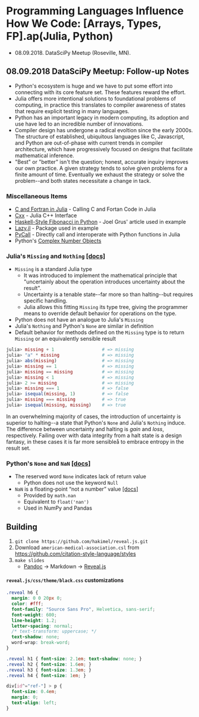 # Programming Languages Influence How We Code: \[Arrays, Types, FP\].ap(Julia, Python)

- 08.09.2018. DataSciPy Meetup (Roseville, MN).

## 08.09.2018 DataSciPy Meetup: Follow-up Notes
- Python's ecosystem is huge and we have to put some effort into connecting with its core feature set. These features reward the effort.
- Julia offers more intentional solutions to foundational problems of computing, in practice this translates to compiler awareness of states that require explicit testing in many languages.
- Python has an important legacy in modern computing, its adoption and use have led to an incredible number of innovations.
- Compiler design has undergone a radical evoltion since the early 2000s. The structure of established, ubiquitous languages like C, Javascript, and Python are out-of-phase with current trends in compiler architecture, which have progressively focused on designs that facilitate mathematical inference.
- "Best" or "better" isn't the question; honest, accurate inquiry improves our own practice. A given strategy tends to solve given problems for a finite amount of time. Eventually we exhaust the strategy or solve the problem--and both states necessitate a change in tack.

### Miscellaneous Items
- [C and Fortran in Julia](https://docs.julialang.org/en/v1/manual/calling-c-and-fortran-code/) - Calling C and Fortan Code in Julia
- [Cxx](https://github.com/Keno/Cxx.jl) - Julia C++ Interface
- [Haskell-Style Fibonacci in Python](http://joelgrus.com/2015/07/07/haskell-style-fibonacci-in-python/) - Joel Grus' article used in example
- [Lazy.jl](https://github.com/MikeInnes/Lazy.jl) - Package used in example
- [PyCall](https://github.com/JuliaPy/PyCall.jl) - Directly call and interoperate with Python functions in Julia
- Python's [Complex Number Objects](https://docs.python.org/3/c-api/complex.html)

### Julia's `Missing` and `Nothing` [[docs]](https://docs.julialang.org/en/v1/manual/missing/index.html)
- `Missing` is a standard Julia type
  - It was introduced to implement the mathematical principle that "uncertainly about the operation introduces uncertainty about the result".
  - Uncertainty is a tenable state--far more so than halting--but requires specific handling.
  - Julia allows this fitting `Missing` its type tree, giving the programmer means to override default behavior for operations on the type.
- Python does not have an analogue to Julia's `Missing`
- Julia's `Nothing` and Python's `None` are similar in definition
- Default behavior for methods defined on the `Missing` type is to return `Missing` or an equivalently sensible result

```julia
julia> missing + 1                  # => missing
julia> "a" * missing                # => missing
julia> abs(missing)                 # => missing
julia> missing == 1                 # => missing
julia> missing == missing           # => missing
julia> missing < 1                  # => missing
julia> 2 >= missing                 # => missing
julia> missing === 1                # => false
julia> isequal(missing, 1)          # => false
julia> missing === missing          # => true
julia> isequal(missing, missing)    # => true
```
In an overwhelming majority of cases, the introduction of uncertainty is superior to halting--a state that Python's `None` and Julia's `Nothing` induce. The difference between uncertainty and halting is *gain* and *loss*, respectively. Failing over with data integrity from a halt state is a design fantasy, in these cases it is far more sensibleå to embrace entropy in the result set.

### Python's `None` and `NaN` [[docs]](https://docs.python.org/3.7/library/constants.html#None)
- The reserved word `None` indicates lack of return value
  - Python does not use the keyword `Null`
- `NaN` is a floating-point “not a number” value [[docs]](https://docs.python.org/3.7/library/constants.html#None)
  - Provided by `math.nan`
  - Equivalent to `float('nan')`
  - Used in NumPy and Pandas

## Building
1. `git clone https://github.com/hakimel/reveal.js.git`
2. Download `american-medical-association.csl` from <https://github.com/citation-style-language/styles>
3. `make slides`
    - [Pandoc](https://pandoc.org/) -> Markdown -> [Reveal.js](https://github.com/hakimel/reveal.js/)

#### `reveal.js/css/theme/black.css` customizations
```css
.reveal h6 {
  margin: 0 0 20px 0;
  color: #fff;
  font-family: "Source Sans Pro", Helvetica, sans-serif;
  font-weight: 600;
  line-height: 1.2;
  letter-spacing: normal;
  /* text-transform: uppercase; */
  text-shadow: none;
  word-wrap: break-word;
}

.reveal h1 { font-size: 2.1em; text-shadow: none; }
.reveal h2 { font-size: 1.6em; }
.reveal h3 { font-size: 1.3em; }
.reveal h4 { font-size: 1em; }

div[id^="ref-"] > p {
  font-size: 0.4em;
  margin: 0;
  text-align: left;
}
```